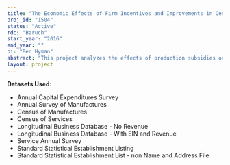 ```yaml
---
title: "The Economic Effects of Firm Incentives and Improvements in Census Bureau Sampling Weights"
proj_id: "1504"
status: "Active"
rdc: "Baruch"
start_year: "2016"
end_year: ""
pi: "Ben Hyman"
abstract: "This project analyzes the effects of production subsidies on local and aggregate economic development outcomes. Exploiting a seven-year $800 million subsidy lottery in California's film industry that sorted hundreds of establishments across cities of varying industrial concentration in film, the project studies how production incentives affect establishment location decisions and their associated impact on local wages, employment, municipal revenue, and productivity. Placing these estimates of subsidy benefits in a spatial equilibrium framework, the second part of this study examines the cost-side of attracting employers with local incentives by characterizing the welfare effects of fiscal competition between municipalities. Finally, the project leverages a policy change in 2014 that reformed the subsidy allocation mechanism from a lottery system to a "jobs-impact" ranking formula, providing an ideal laboratory for examining whether subsidy lotteries generate misallocation costs, compared to deliberate employment-based allocation mechanisms."
layout: project
---
```


**Datasets Used:**

  - Annual Capital Expenditures Survey 
  - Annual Survey of Manufactures 
  - Census of Manufactures 
  - Census of Services 
  - Longitudinal Business Database - No Revenue 
  - Longitudinal Business Database - With EIN and Revenue 
  - Service Annual Survey 
  - Standard Statistical Establishment Listing 
  - Standard Statistical Establishment List - non Name and Address File 

